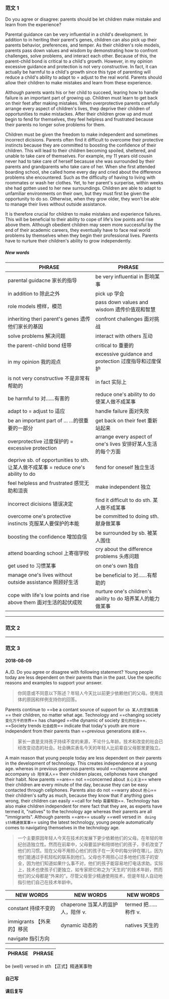 ### 范文 1

Do you agree or disagree: parents should be let children make mistake and learn from the experience?

Parental guidance can be very influential in  a child's development. In addition to in heriting their parent's genes, children can also pick up their parents behavior, preferences, and temper. As their children's role models, parents pass down values and wisdom by demonstrating how to confront challenges, solve problems, and interact each other. Because of this, the parent-child bond is critical to a child's growth. However, in my opinion
excessive guidance and protection is not very constructive. In fact, it can actually be harmful to a child's growth since this type of parenting will reduce a child's ability to adapt to = adjust to the real world. Parents should allow their children to make mistakes and learn from these experience.

Although parents wants his or her child to succeed, learing how to handle failure is an important part of growing up. Children must learn to get back on their feet after making mistakes. When overprotective parents carefully arrange every aspect of children's lives, thep deprive their children of opportunities to make mistackes. After their children grow up and must begin to fend for themselves, they feel helpless and frustrated because their parents no longer solve problems for them.

Children must be given the freedom to make independent and sometimes incorrect dicisions. Parents often find it difficult to overcome their protective instincts because they are committed to boosting the confidence of their children. This will lead to their children becoming spoiled, sheltered, and unable to take care of themselves. For example, my 11 years old cousin never had to take care of herself becasuse she was surrounded by their parents and grandparents who take care of her. When she first attended boarding school, she called home every day and cried about the difference problems she encountered. Such as the difficulty of having to living with roommates or wash her clothes. Yet, to her parent's surperise, within weeks she had gotten used to her new surroundings. Children are able to adapt to unfamiliar environments on their own, but they must first be given the opportunity to do so. Otherwise, when they grow older, they won't be able to manage their lives without outside assistance.

It is therefore crucial for children to make mistakes and experience failures. This will be beneficial to their ability to cope of life's low points and rise above them. Although obedient children may seem more successful by the end of their academic careers, they eventually have to face real world problems by themselves when they begin their professional lives. Parents have to nurture their children's ability to grow independently.

##### New words

PHRASE |  PHRASE
------------ | -------------
parental guidacne 家长的指导 | be very influential in 影响某事
in addition to 除此之外 | pick up 学会 
role models 榜样，模范 | pass down values and wisdom 遗传价值观和智慧
inheriting theri parent's genes 遗传他们家长的基因 | confront challenges 面对挑战
solve problems 解决问题 | interact with others 互动 
the parent-child bond 纽带 | critical to 重要的
in my opinion 我的观点 | excessive guidance and protection 过度指导和过度保护
is not very constructive 不是非常有帮助的 | in fact 实际上
be harmful to 对……有害的 | reduce one's ability to do 使某人做不成某事
adapt to = adjust to 适应 | handle failure 面对失败
be an important part of ... …的很重要的一部分 | get back on their feet 重新站起来
overprotective 过度保护的 =  excessive protection | arrange every aspect of one's lives 安排好某人生活的每个方面
deprive sb. of opportunities to sth. 让某人做不成某事 = reduce one's ability to do | fend for oneself 独立生活
feel helpless and frustrated 感觉无助和沮丧 | make independent 独立
incorrect dicisions 错误决定 | find it difficult to do sth. 某人做不成某事
overcome one's protective instincts 克服某人要保护的本能 | be committed to doing sth. 献身做某事
boosting the confidence 增加自信 | be surrounded by sb. 被某人围住
attend boarding school 上寄宿学校 | cry about the difference problems 头疼问题
get used to 习惯某事 | on one's own 独自
manage one's lives without outside assistance 照顾好生活 | be beneficial to 对……有帮助的
cope with life's low points and rise above them 面对生活的起伏成败 | nurture one's children's ability to do 培养某人的能力做某事

----

### 范文 2

----

### 范文 3

#### 2018-08-09

A./D. Do you agree or disagree with following statement? Young people today are less dependent on their parents than in the past. Use the specific reasons and examples to support your answer.
> 你同意或不同意以下陈述？年轻人今天比以前更少依赖他们的父母。使用具体的原因和样例支持你的回答。

Parents continue to ==be a contant source of support for `sb 某人的坚强后盾`== their children, no matter what age. Technology and ==changing society `变化万千的世界`== has changed ==the dynamic of society `变化的社会`==. ==Society trends `社会趋势`== indicate that today's youth are more independent from their parents than ==previous generations `前辈`==.
> 家长一直是支持孩子持续不变的来源，不论什么年龄。技术和改变的社会已经改变动态的社会。社会确实表名今天的年轻人比前辈自父母那里更独立。

A main reason that young people today are less dependent on their parents in the development of technology. This creates independence at a young age. whereas in previous generous parents would ==chaperone and accompany `sb 陪伴某人`== their children places, cellphones have changed their habit. Now parents ==are== not ==concerned about `关心关注`== where their children are every minute of the day, because they can be easy contacted through cellphones. Parents also do not ==warry about `担心`== their children's safty as much, because they know that if anything goes wrong, their children can easily ==call for help `需要帮助`==. Technology has also make children independent for mere fact that they are, as experts have termed it, "natives" to the technology age whereas their parents are all "immigrants". Although parents ==are== usually ==well versed in ` doing sth精通做某事`== using the latest technology, young people automatically comes to navigating themselves in the technology age.
> 一个主要原因年轻人今天在技术的发展下更少依赖他们的父母。在年轻的年纪创造独立性。然而在前辈中，父母要监护和陪绑他们的孩子，手机改变了他们的习惯。现在父母不用担心他们的孩子在一天中的每分钟在哪儿，因为他们能通过手机轻松的联系到他们。父母也不用担心过多地他们孩子的安全，因为他们知道如果什么事不对，他们的孩子能容易地打电话求助。实际上，技术也使孩子们更独立，如专家把它称之为“天生的”的技术年龄，然而他们的父母都是“外来的”。尽管父母至少精通使用技术，但是年轻人自动地指引他们自己在技术年龄中。


NEW WORDS |  NEW WORDS |  NEW WORDS
------------ | ------------- | -------------
constant 持续不变的 | chaperone 当某人的监护人，陪伴 v. | termed 把……称作 v.
immigrants 【外来的】移民 | dynamic 动态的 | natives 天生的
navigate 指引方向 | 

PHRASE |  PHRASE
------------ | -------------
be (well) versed in sth 【正式】精通某事物

#### 自己写

#### 课后复写